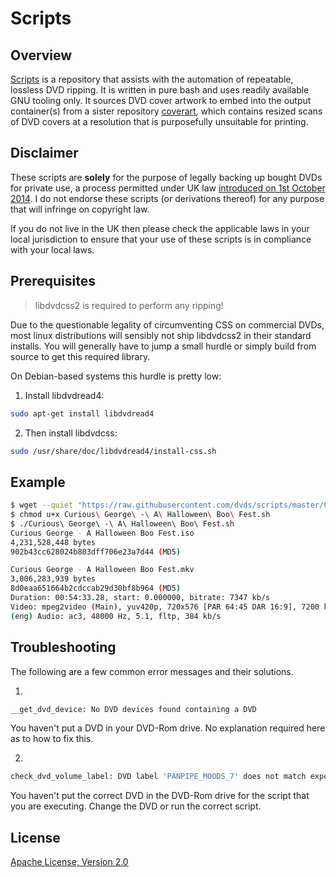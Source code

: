# Scripts

## Overview

[Scripts][1] is a repository that assists with the automation of repeatable, lossless DVD ripping.  It is written in pure bash and uses readily available GNU tooling only. It sources DVD cover artwork to embed into the output container(s) from a sister repository [coverart][2], which contains resized scans of DVD covers at a resolution that is purposefully unsuitable for printing.

## Disclaimer

These scripts are **solely** for the purpose of legally backing up bought DVDs for private use, a process permitted under UK law [introduced on 1st October 2014][3]. I do not endorse these scripts (or derivations thereof) for any purpose that will infringe on copyright law.

If you do not live in the UK then please check the applicable laws in your local jurisdiction to ensure that your use of these scripts is in compliance with your local laws.

## Prerequisites

> libdvdcss2 is required to perform any ripping!

Due to the questionable legality of circumventing CSS on commercial DVDs, most linux distributions will sensibly not ship libdvdcss2 in their standard installs.  You will generally have to jump a small hurdle or simply build from source to get this required library.

On Debian-based systems this hurdle is pretty low:

1. Install libdvdread4:
```sh
sudo apt-get install libdvdread4
```
2. Then install libdvdcss:
```sh
sudo /usr/share/doc/libdvdread4/install-css.sh
```

## Example

```sh
$ wget --quiet "https://raw.githubusercontent.com/dvds/scripts/master/Curious George - A Halloween Boo Fest.sh"
$ chmod u+x Curious\ George\ -\ A\ Halloween\ Boo\ Fest.sh
$ ./Curious\ George\ -\ A\ Halloween\ Boo\ Fest.sh
Curious George - A Halloween Boo Fest.iso
4,231,528,448 bytes
902b43cc628024b803dff706e23a7d44 (MD5)

Curious George - A Halloween Boo Fest.mkv
3,006,283,939 bytes
8d0eaa651664b2cdccab29d30bf8b964 (MD5)
Duration: 00:54:33.28, start: 0.000000, bitrate: 7347 kb/s
Video: mpeg2video (Main), yuv420p, 720x576 [PAR 64:45 DAR 16:9], 7200 kb/s, 50 fps, 50 tbr, 1k tbn, 50 tbc
(eng) Audio: ac3, 48000 Hz, 5.1, fltp, 384 kb/s

```

## Troubleshooting

The following are a few common error messages and their solutions.

1.
```sh
__get_dvd_device: No DVD devices found containing a DVD
```

You haven't put a DVD in your DVD-Rom drive. No explanation required here as to how to fix this.

2.
```sh
check_dvd_volume_label: DVD label 'PANPIPE_MOODS_7' does not match expected volume label 'WIGGLES_YMMFLD_UK'
```

You haven't put the correct DVD in the DVD-Rom drive for the script that you are executing. Change the DVD or run the correct script.

## License

[Apache License, Version 2.0][4]

  [1]: https://github.com/dvds/scripts
  [2]: https://github.com/dvds/coverart
  [3]: https://www.gov.uk/exceptions-to-copyright#personal-copying-for-private-use
  [4]: https://raw.githubusercontent.com/dvds/scripts/master/LICENSE
